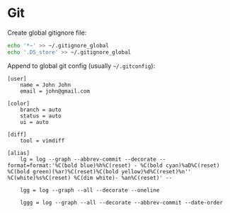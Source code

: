 # Git

Create global gitignore file:
```bash
echo '*~' >> ~/.gitignore_global
echo '.DS_store' >> ~/.gitignore_global
```

Append to global git config (usually `~/.gitconfig`):
```
[user]
    name = John John
    email = john@gmail.com

[color]
    branch = auto
    status = auto
    ui = auto

[diff]
    tool = vimdiff

[alias]
    lg = log --graph --abbrev-commit --decorate --format=format:'%C(bold blue)%h%C(reset) - %C(bold cyan)%aD%C(reset) %C(bold green)(%ar)%C(reset)%C(bold yellow)%d%C(reset)%n''          %C(white)%s%C(reset) %C(dim white)- %an%C(reset)' --

    lgg = log --graph --all --decorate --oneline

    lggg = log --graph --all --decorate --abbrev-commit --date-order
```
